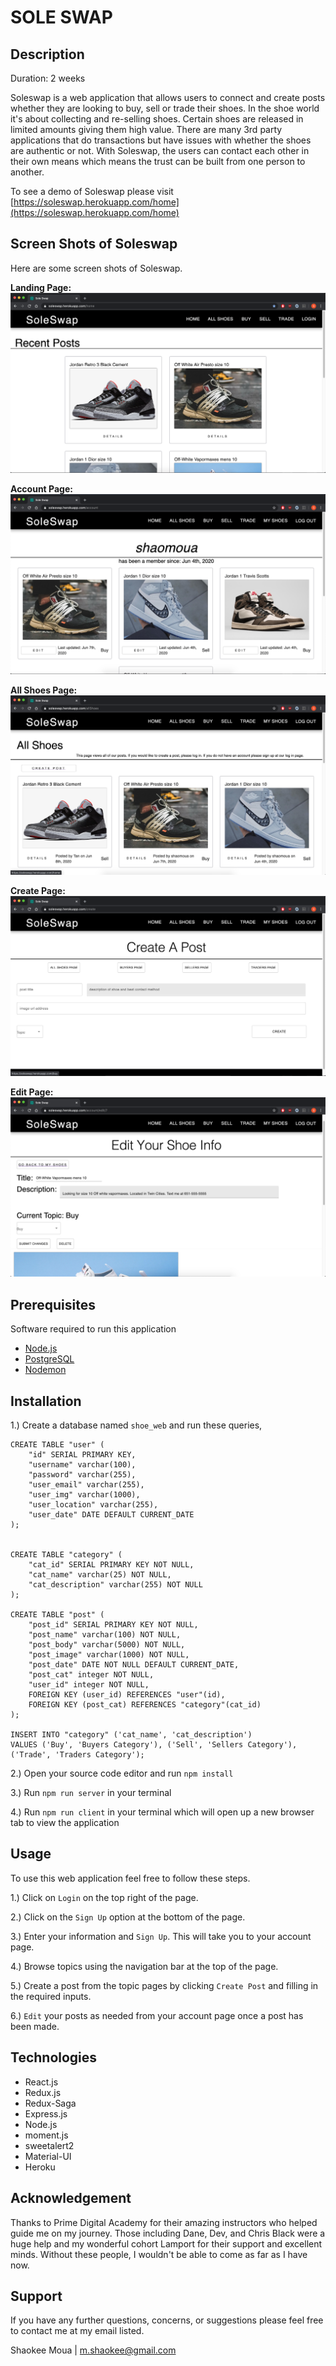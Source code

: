 # SOLE SWAP

## Description

Duration: 2 weeks

Soleswap is a web application that allows users to connect and create posts whether they are looking to buy, sell or trade their shoes. In the shoe world it's about collecting and re-selling shoes. Certain shoes are released in limited amounts giving them high value. There are many 3rd party applications that do transactions but have issues with whether the shoes are authentic or not. With Soleswap, the users can contact each other in their own means which means the trust can be built from one person to another.

To see a demo of Soleswap please visit [https://soleswap.herokuapp.com/home](https://soleswap.herokuapp.com/home)

## Screen Shots of Soleswap
Here are some screen shots of Soleswap.

**Landing Page:**
![Landing Page](./screenshots/home.PNG)

**Account Page:** 
![Account Page](./screenshots/account.PNG)

**All Shoes Page:**
![All Shoes Page](./screenshots/allshoes.PNG)

**Create Page:**
![Create Page](./screenshots/create.PNG)

**Edit Page:**
![Edit Page](./screenshots/edit.PNG)


## Prerequisites 

Software required to run this application

* [Node.js](https://nodejs.org/en/)
* [PostgreSQL](https://www.postgresql.org/)
* [Nodemon](https://nodemon.io/)

## Installation

1.) Create a database named ```shoe_web``` and run these queries,
```
CREATE TABLE "user" (
	"id" SERIAL PRIMARY KEY,
	"username" varchar(100),
	"password" varchar(255),
	"user_email" varchar(255),
	"user_img" varchar(1000),
	"user_location" varchar(255),
	"user_date" DATE DEFAULT CURRENT_DATE
);


CREATE TABLE "category" (
	"cat_id" SERIAL PRIMARY KEY NOT NULL,
	"cat_name" varchar(25) NOT NULL,
	"cat_description" varchar(255) NOT NULL
);

CREATE TABLE "post" (
	"post_id" SERIAL PRIMARY KEY NOT NULL,
	"post_name" varchar(100) NOT NULL,
	"post_body" varchar(5000) NOT NULL,
	"post_image" varchar(1000) NOT NULL,
	"post_date" DATE NOT NULL DEFAULT CURRENT_DATE,
	"post_cat" integer NOT NULL,
	"user_id" integer NOT NULL,
	FOREIGN KEY (user_id) REFERENCES "user"(id),
	FOREIGN KEY (post_cat) REFERENCES "category"(cat_id)
);

INSERT INTO "category" ('cat_name', 'cat_description')
VALUES ('Buy', 'Buyers Category'), ('Sell', 'Sellers Category'), ('Trade', 'Traders Category');
```
2.) Open your source code editor and run ```npm install```

3.) Run ```npm run server``` in your terminal

4.) Run ```npm run client``` in your terminal which will open up a new browser tab to view the application

## Usage

To use this web application feel free to follow these steps.

1.) Click on ```Login``` on the top right of the page.

2.) Click on the ```Sign Up``` option at the bottom of the page.

3.) Enter your information and ```Sign Up```. This will take you to your account page.

4.) Browse topics using the navigation bar at the top of the page.

5.) Create a post from the topic pages by clicking ```Create Post``` and filling in the required inputs.

6.) ```Edit``` your posts as needed from your account page once a post has been made.

## Technologies

* React.js
* Redux.js
* Redux-Saga
* Express.js
* Node.js
* moment.js
* sweetalert2
* Material-UI
* Heroku

## Acknowledgement

Thanks to Prime Digital Academy for their amazing instructors who helped guide me on my journey. Those including Dane, Dev, and Chris Black were a huge help and my wonderful cohort Lamport for their support and excellent minds. Without these people, I wouldn't be able to come as far as I have now.

## Support

If you have any further questions, concerns, or suggestions please feel free to contact me at my email listed.

Shaokee Moua | m.shaokee@gmail.com


